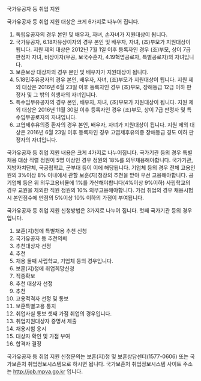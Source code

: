 국가유공자 등 취업 지원


국가유공자 등 취업 지원 대상은 크게 6가지로 나누어 집니다.
1. 독립유공자의 경우 본인 및 배우자, 자녀, 손자녀가 지원대상이 됩니다.
2. 국가유공자, 6.18자유상이자의 경우 본인 및 배우자, 자녀, (조)부모가 지원대상이 됩니다. 지원 제외 대상은 2012년 7월 1일 이후 등록자인 경우 (조)부모, 상이 7급 판정자 자녀, 비상이자(무공, 보국수훈자, 4.19혁명공로자, 특별공로자)의 자녀입니다.
3. 보훈보상 대상자의 경우 본인 및 배우자가 지원대상이 됩니다.
4. 5.18민주유공자의 경우 본인, 배우자, 자녀, (조)부모가 지원대상이 됩니다. 지원 제외 대상은 2016년 6월 23일 이후 등록자인 경우 (조)부모, 장해등급 12급 이하 판정자 및 그 밖의 희생자의 자녀입니다.
5. 특수임무유공자의 경우 본인, 배우자, 자녀, (조)부모가 지원대상이 됩니다. 지원 제외 대상은 2016년 11월 30일 이후 등록자인 경우 (조)부모, 상이 7급 판정자 및 특수임무공로자의 자녀입니다.
6. 고엽제후유의증 환자의 경우 본인, 배우자, 자녀가 지원대상이 됩니다. 지원 제외 대상은 2016년 6월 23일 이후 등록자인 경우 고엽제후유의증 장애등급 경도 이하 판정자의 자녀입니다.


국가유공자 등 취업 지원 내용은 크게 4가지로 나누어집니다.
국가기관 등의 경우 특별채용 대상 직렬 정원이 5명 이상인 경우 정원의 18%를 의무채용해야합니다. 
국가기관, 지방자치단체, 국공립학교, 군부대 등이 이에 해당됩니다.
기업체 등의 경우 전체 고용인원의 3%이상 8% 이내에서 관할 보훈(지)청장의 추천을 받아 우선 고용해야합니다.
공기업체 등은 위 의무고용비율에 1%를 가산해야합니다(4%이상 9%이하)
사립학교의 경우 교원을 제외한 직원 정원의 10% 의무고용해야합니다.
가점 취업의 경우 채용시험 시 본인점수에 만점의 5%이상 10% 이하의 가점이 부여됩니다.


국가유공자 등 취업 지원 신청방법은 3가지로 나누어 집니다.
첫째 국가기관 등의 경우입니다.
1. 보훈(지)청에 특별채용 추천 신청
2. 국가유공자 등 추천의뢰 
3. 추천대상자 선정
4. 추천
5. 채용
둘째 사립학교, 기업체 등의 경우입니다.
1. 보훈(지)청에 취업희망신청
2. 직종확보
3. 추천 대상자 선정
4. 추천
5. 고용적격자 선정 및 통보
6. 보훈특별고용 통지
7. 취업사실 통보
셋째 가점 취업의 경우입니다.
1. 취업지원대상자 증명서 제출
2. 채용시험 응시
3. 대상자 확인 및 가점 부여
4. 합격자 결정


국가유공자 등 취업 지원 신청문의는 보훈(지)청 및 보훈상담센터(1577-0606) 또는 국가보훈처 취업정보시스템으로 하시면 됩니다. 국가보훈처 취업정보시스템 사이트 주소는 http://job.mpva.go.kr 입니다.